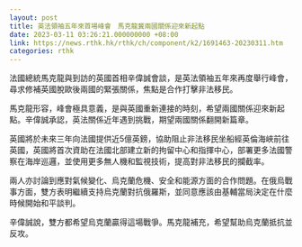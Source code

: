 ```yaml
---
layout: post
title: 英法領袖五年來首場峰會　馬克龍冀兩國關係迎來新起點
date: 2023-03-11 03:26:21.000000000 +08:00
link: https://news.rthk.hk/rthk/ch/component/k2/1691463-20230311.htm
categories: rthk
---
```


法國總統馬克龍與到訪的英國首相辛偉誠會談，是英法領袖五年來再度舉行峰會，尋求修補英國脫歐後兩國的緊張關係，焦點是合作打擊非法移民。

馬克龍形容，峰會極具意義，是與英國重新連接的時刻，希望兩國關係迎來新起點。辛偉誠承認，英法關係近年遇到挑戰，期望兩國關係翻開新篇章。

英國將於未來三年向法國提供近5億英鎊，協助阻止非法移民坐船經英倫海峽前往英國，英國將首次資助在法國北部建立新的拘留中心和指揮中心，部署更多法國警察在海岸巡邏，並使用更多無人機和監視技術，提高對非法移民的攔截率。

兩人亦討論到應對氣候變化、烏克蘭危機、安全和能源方面的合作問題。在俄烏戰事方面，雙方表明繼續支持烏克蘭對抗俄羅斯，並同意應該由基輔當局決定在什麼時候開始和平談判。

辛偉誠說，雙方都希望烏克蘭贏得這場戰爭。馬克龍補充，希望幫助烏克蘭抵抗並反攻。
